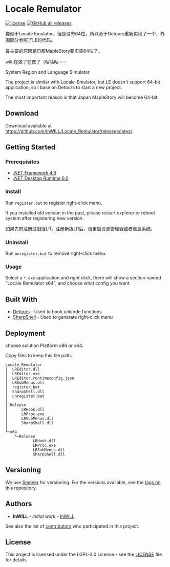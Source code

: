 # Locale Remulator

[![license](https://img.shields.io/github/license/InWILL/Locale_Remulator.svg)](https://www.gnu.org/licenses/lgpl-3.0.en.html)
[![GitHub all releases](https://img.shields.io/github/downloads/InWILL/Locale_Remulator/total)](https://github.com/InWILL/Locale_Remulator/releases/latest)

类似于Locale Emulator，但是没有64位，所以基于Detours重新实现了一个，外围部分参照了LE的代码。

最主要的原因是日服MapleStory要实装64位了。

wiki在做了在做了（咕咕咕······

System Region and Language Simulator.

The project is similar with Locale-Emulator, but LE doesn't support 64-bit application, so I base on Detours to start a new project.

The most important reason is that Japan MapleStory will become 64-bit.

## Download

Download available at <https://github.com/InWILL/Locale_Remulator/releases/latest>.

## Getting Started

### Prerequisites

* [.NET Framework 4.8](https://dotnet.microsoft.com/en-us/download/dotnet-framework/net48)
* [.NET Desktop Runtime 6.0](https://dotnet.microsoft.com/en-us/download/dotnet/6.0)

### Install

Run `register.bat` to register right-click menu.

If you installed old version in the past, please restart explorer or reboot system after registering new version.

如果先前注册过旧版LR，注册新版LR后，请重启资源管理器或者重启系统。

### Uninstall

Run `unregister.bat` to remove right-click menu.

### Usage

Select a `*.exe` application and right click, there will show a section named "Locale Remulator x64", and choose what config you want.

## Built With

* [Detours](https://github.com/microsoft/Detours) - Used to hook unicode functions
* [SharpShell](https://github.com/dwmkerr/sharpshell) - Used to generate right-click menu

## Deployment

choose solution Platform x86 or x64.

Copy files to keep this file path.

```
Locale_Remulator
│  LREditor.dll
│  LREditor.exe
│  LREditor.runtimeconfig.json
│  LRSubMenus.dll
│  register.bat
│  SharpShell.dll
│  unregister.bat
│
├─Release
│      LRHook.dll
│      LRProc.exe
│      LRSubMenus.dll
│      SharpShell.dll
│
└─x64
    └─Release
            LRHook.dll
            LRProc.exe
            LRSubMenus.dll
            SharpShell.dll
```

## Versioning

We use [SemVer](http://semver.org/) for versioning. For the versions available, see the [tags on this repository](https://github.com/InWILL/Locale_Remulator/tags). 

## Authors

* **InWILL** - *Initial work* - [InWILL](https://github.com/InWILL)

See also the list of [contributors](https://github.com/InWILL/Locale_Remulator/graphs/contributors) who participated in this project.

## License

This project is licensed under the LGPL-3.0 License - see the [LICENSE](LICENSE) file for details

